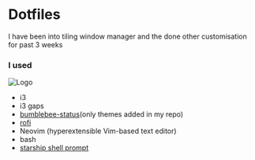 # Dotfiles
I have been into tiling window manager and the done other customisation for past 3 weeks
### I used
![Logo]("/home/marhama/Music/dotfiles/screenshot.png")


* i3
* i3 gaps
* [bumblebee-status](https://github.com/tobi-wan-kenobi/bumblebee-status)(only themes added in my repo)
* [rofi](https://github.com/davatorium/rofi)
* Neovim (hyperextensible Vim-based text editor)
* bash
* [starship shell prompt](https://github.com/starship/starship)




